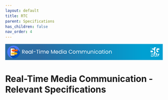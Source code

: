 ```yaml
---
layout: default
title: RTC
parent: Specifications
has_children: false
nav_order: 4
---
```


<img src="../assets/images/Banner_RTC.png" /> 

# Real-Time Media Communication - Relevant Specifications
